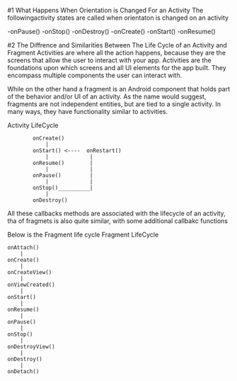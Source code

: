 #1  What Happens When Orientation is Changed For an Activity
    The followingactivity states are called when orientaton is changed on an activity

-onPause()
-onStop()
-onDestroy()
-onCreate()
-onStart()
-onResume()

#2 The Diffrence and Similarities Between The Life Cycle of an Activity and Fragment
   Activities are where all the action happens, because they are the screens that allow the user to interact with your app.
   Activities are the foundations upon which screens and all UI elements for the app built. They encompass multiple components the user can interact with.
    
   While on the other hand a fragment is an Android component that holds part of the behavior and/or UI of an activity. As the name would suggest, fragments are       not independent entities, but are tied to a single activity. In many ways, they have functionality similar to activities.

   Activity LifeCycle                          

            onCreate()                                     
                |                                            
            onStart() <----  onRestart()                   
                |             |                                
            onResume()        |                            
                |             |                                
            onPause()         |                           
                |             |                               
            onStop()__________|                           
                |                                            
            onDestroy()
            
   All these callbacks methods are associated with the lifecycle of an activity, tha of fragmets is also quite similar, with some additional callbakc functions
    
   Below is the Fragment life cycle
   Fragment LifeCycle

    onAttach()
        |
    onCreate()
        |
    onCreateView()
        |
    onViewCreated()
        |
    onStart()
        |
    onResume()
        |
    onPause()
        |
    onStop()
        |
    onDestroyView()
        |
    onDestroy()
        |
    onDetach()
